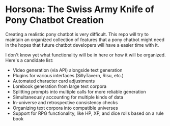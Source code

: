 # Horsona: The Swiss Army Knife of Pony Chatbot Creation
Creating a realistic pony chatbot is very difficult. This repo will try to maintain
an organized collection of features that a pony chatbot might need in the hopes that
future chatbot developers will have a easier time with it.

I don't know yet what functionality will be in here or how it will be organized.
Here's a candidate list:
- Video generation (via API) alongside text generation
- Plugins for various interfaces (SillyTavern, Risu, etc.)
- Automated character card adjustments
- Lorebook generation from large text corpora
- Splitting prompts into multiple calls for more reliable generation
- Simultaneously accounting for multiple kinds of data
- In-universe and retrospective consistency checks
- Organizing text corpora into compatible universes
- Support for RPG functionality, like HP, XP, and dice rolls based on a rule book


